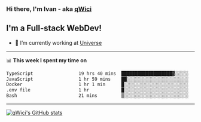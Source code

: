 ### Hi there, I'm Ivan - aka [qWici][website]

## I'm a Full-stack WebDev!
- 🔭 I’m currently working at [Universe][universe]

---

📊 **This week I spent my time on**
<!--START_SECTION:waka-->

```txt
TypeScript                 19 hrs 40 mins  ███████████████████▓░░░░░   78.22 %
JavaScript                 1 hr 59 mins    ██░░░░░░░░░░░░░░░░░░░░░░░   07.90 %
Docker                     1 hr 1 min      █░░░░░░░░░░░░░░░░░░░░░░░░   04.04 %
.env file                  1 hr            █░░░░░░░░░░░░░░░░░░░░░░░░   03.99 %
Bash                       21 mins         ▒░░░░░░░░░░░░░░░░░░░░░░░░   01.42 %
```

<!--END_SECTION:waka-->

---

[![qWici's GitHub stats](https://github-readme-stats.vercel.app/api?username=qWici)](https://github.com/qWici/github-readme-stats)

[website]: https://devkucher.com
[twitter]: https://twitter.com/KucherDev
[linkedin]: https://www.linkedin.com/in/ivankucher
[universe]: https://universeapps.limited
